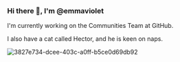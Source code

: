 ### Hi there 👋, I'm @emmaviolet

I'm currently working on the Communities Team at GitHub. 

I also have a cat called Hector, and he is keen on naps.

![3827e734-dcee-403c-a0ff-b5ce0d69db92](https://user-images.githubusercontent.com/8298818/120681148-fd5e0a00-c492-11eb-887d-07444b3729b8.JPG)

<!--
**emmaviolet/emmaviolet** is a ✨ _special_ ✨ repository because its `README.md` (this file) appears on your GitHub profile.

Here are some ideas to get you started:

- 🔭 I’m currently working on ...
- 🌱 I’m currently learning ...
- 👯 I’m looking to collaborate on ...
- 🤔 I’m looking for help with ...
- 💬 Ask me about ...
- 📫 How to reach me: ...
- 😄 Pronouns: ...
- ⚡ Fun fact: ...
-->
